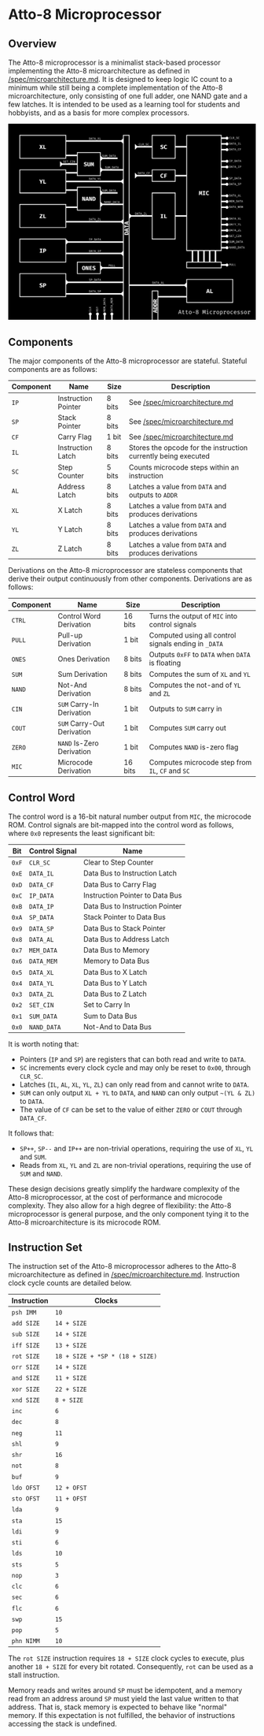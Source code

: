 # Atto-8 Microprocessor

## Overview

The Atto-8 microprocessor is a minimalist stack-based processor implementing the Atto-8 microarchitecture as defined in [/spec/microarchitecture.md](../spec/microarchitecture.md). It is designed to keep logic IC count to a minimum while still being a complete implementation of the Atto-8 microarchitecture, only consisting of one full adder, one NAND gate and a few latches. It is intended to be used as a learning tool for students and hobbyists, and as a basis for more complex processors.

![Atto-8 Microprocessor Diagram](../misc/assets/microprocessor.png)

## Components

The major components of the Atto-8 microprocessor are stateful. Stateful components are as follows:

| Component | Name                | Size   | Description                                                    |
| --------- | ------------------- | ------ | -------------------------------------------------------------- |
| `IP`      | Instruction Pointer | 8 bits | See [/spec/microarchitecture.md](../spec/microarchitecture.md) |
| `SP`      | Stack Pointer       | 8 bits | See [/spec/microarchitecture.md](../spec/microarchitecture.md) |
| `CF`      | Carry Flag          | 1 bit  | See [/spec/microarchitecture.md](../spec/microarchitecture.md) |
| `IL`      | Instruction Latch   | 8 bits | Stores the opcode for the instruction currently being executed |
| `SC`      | Step Counter        | 5 bits | Counts microcode steps within an instruction                   |
| `AL`      | Address Latch       | 8 bits | Latches a value from `DATA` and outputs to `ADDR`              |
| `XL`      | X Latch             | 8 bits | Latches a value from `DATA` and produces derivations           |
| `YL`      | Y Latch             | 8 bits | Latches a value from `DATA` and produces derivations           |
| `ZL`      | Z Latch             | 8 bits | Latches a value from `DATA` and produces derivations           |

Derivations on the Atto-8 microprocessor are stateless components that derive their output continuously from other components. Derivations are as follows:

| Component | Name                       | Size    | Description                                          |
| --------- | -------------------------- | ------- | ---------------------------------------------------- |
| `CTRL`    | Control Word Derivation    | 16 bits | Turns the output of `MIC` into control signals       |
| `PULL`    | Pull-up Derivation         | 1 bit   | Computed using all control signals ending in `_DATA` |
| `ONES`    | Ones Derivation            | 8 bits  | Outputs `0xFF` to `DATA` when `DATA` is floating     |
| `SUM`     | Sum Derivation             | 8 bits  | Computes the sum of `XL` and `YL`                    |
| `NAND`    | Not-And Derivation         | 8 bits  | Computes the not-and of `YL` and `ZL`                |
| `CIN`     | `SUM` Carry-In Derivation  | 1 bit   | Outputs to `SUM` carry in                            |
| `COUT`    | `SUM` Carry-Out Derivation | 1 bit   | Computes `SUM` carry out                             |
| `ZERO`    | `NAND` Is-Zero Derivation  | 1 bit   | Computes `NAND` is-zero flag                         |
| `MIC`     | Microcode Derivation       | 16 bits | Computes microcode step from `IL`, `CF` and `SC`     |

## Control Word

The control word is a 16-bit natural number output from `MIC`, the microcode ROM. Control signals are bit-mapped into the control word as follows, where `0x0` represents the least significant bit:

| Bit   | Control Signal | Name                            |
| ----- | -------------- | ------------------------------- |
| `0xF` | `CLR_SC`       | Clear to Step Counter           |
| `0xE` | `DATA_IL`      | Data Bus to Instruction Latch   |
| `0xD` | `DATA_CF`      | Data Bus to Carry Flag          |
| `0xC` | `IP_DATA`      | Instruction Pointer to Data Bus |
| `0xB` | `DATA_IP`      | Data Bus to Instruction Pointer |
| `0xA` | `SP_DATA`      | Stack Pointer to Data Bus       |
| `0x9` | `DATA_SP`      | Data Bus to Stack Pointer       |
| `0x8` | `DATA_AL`      | Data Bus to Address Latch       |
| `0x7` | `MEM_DATA`     | Data Bus to Memory              |
| `0x6` | `DATA_MEM`     | Memory to Data Bus              |
| `0x5` | `DATA_XL`      | Data Bus to X Latch             |
| `0x4` | `DATA_YL`      | Data Bus to Y Latch             |
| `0x3` | `DATA_ZL`      | Data Bus to Z Latch             |
| `0x2` | `SET_CIN`      | Set to Carry In                 |
| `0x1` | `SUM_DATA`     | Sum to Data Bus                 |
| `0x0` | `NAND_DATA`    | Not-And to Data Bus             |

It is worth noting that:

- Pointers (`IP` and `SP`) are registers that can both read and write to `DATA`.
- `SC` increments every clock cycle and may only be reset to `0x00`, through `CLR_SC`.
- Latches (`IL`, `AL`, `XL`, `YL`, `ZL`) can only read from and cannot write to `DATA`.
- `SUM` can only output `XL + YL` to `DATA`, and `NAND` can only output `~(YL & ZL)` to `DATA`.
- The value of `CF` can be set to the value of either `ZERO` or `COUT` through `DATA_CF`.

It follows that:

- `SP++`, `SP--` and `IP++` are non-trivial operations, requiring the use of `XL`, `YL` and `SUM`.
- Reads from `XL`, `YL` and `ZL` are non-trivial operations, requiring the use of `SUM` and `NAND`.

These design decisions greatly simplify the hardware complexity of the Atto-8 microprocessor, at the cost of performance and microcode complexity. They also allow for a high degree of flexibility: the Atto-8 microprocessor is general purpose, and the only component tying it to the Atto-8 microarchitecture is its microcode ROM.

## Instruction Set

The instruction set of the Atto-8 microprocessor adheres to the Atto-8 microarchitecture as defined in [/spec/microarchitecture.md](../spec/microarchitecture.md). Instruction clock cycle counts are detailed below.

| Instruction | Clocks                          |
| ----------- | ------------------------------- |
| `psh IMM`   | `10`                            |
| `add SIZE`  | `14 + SIZE`                     |
| `sub SIZE`  | `14 + SIZE`                     |
| `iff SIZE`  | `13 + SIZE`                     |
| `rot SIZE`  | `18 + SIZE + *SP * (18 + SIZE)` |
| `orr SIZE`  | `14 + SIZE`                     |
| `and SIZE`  | `11 + SIZE`                     |
| `xor SIZE`  | `22 + SIZE`                     |
| `xnd SIZE`  | `8 + SIZE`                      |
| `inc`       | `6`                             |
| `dec`       | `8`                             |
| `neg`       | `11`                            |
| `shl`       | `9`                             |
| `shr`       | `16`                            |
| `not`       | `8`                             |
| `buf`       | `9`                             |
| `ldo OFST`  | `12 + OFST`                     |
| `sto OFST`  | `11 + OFST`                     |
| `lda`       | `9`                             |
| `sta`       | `15`                            |
| `ldi`       | `9`                             |
| `sti`       | `6`                             |
| `lds`       | `10`                            |
| `sts`       | `5`                             |
| `nop`       | `3`                             |
| `clc`       | `6`                             |
| `sec`       | `6`                             |
| `flc`       | `6`                             |
| `swp`       | `15`                            |
| `pop`       | `5`                             |
| `phn NIMM`  | `10`                            |

The `rot SIZE` instruction requires `18 + SIZE` clock cycles to execute, plus another `18 + SIZE` for every bit rotated. Consequently, `rot` can be used as a stall instruction.

Memory reads and writes around `SP` must be idempotent, and a memory read from an address around `SP` must yield the last value written to that address. That is, stack memory is expected to behave like "normal" memory. If this expectation is not fulfilled, the behavior of instructions accessing the stack is undefined.
